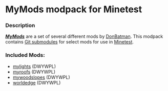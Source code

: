 # MyMods modpack for Minetest

### Description

***[MyMods][]*** are a set of several different mods by [DonBatman][]. This modpack contains [Git submodules](https://git-scm.com/book/en/v2/Git-Tools-Submodules) for select mods for use in [Minetest][].

### Included Mods:

- [mylights][] (DWYWPL)
- [myroofs][] (DWYWPL)
- [mywoodslopes][] (DWYWPL)
- [worldedge][] (DWYWPL)


[DonBatman]: https://forum.minetest.net/memberlist.php?mode=viewprofile&u=10447
[Minetest]: http://www.minetest.net/
[MyMods]: http://donbatman.github.io/mymods.html

[mylights]: https://forum.minetest.net/viewtopic.php?t=13154
[myroofs]: https://forum.minetest.net/viewtopic.php?t=11416
[mywoodslopes]: https://forum.minetest.net/viewtopic.php?t=11433
[worldedge]: https://forum.minetest.net/viewtopic.php?t=10753
